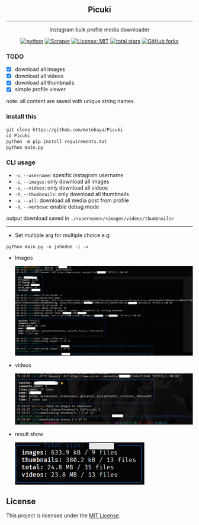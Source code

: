 <div align="center">
    <h2>Picuki</h2>

---

Instagram bulk profile media downloader

[![python](https://img.shields.io/badge/python-3.10.6-blue?logo=python&logoColor=yellow)](https://www.python.org/downloads/release/python-3100/)
[![Scraper](https://img.shields.io/badge/page-scrapper-blue?logo=strapi&logoColor=blue)](https://example.com)
[![License: MIT](https://img.shields.io/badge/License-MIT-red.svg?logo=github)](https://opensource.org/licenses/MIT)
[![total stars](https://img.shields.io/github/stars/motebaya/Picuki.svg?style=social)](https://github.com/motebaya/Picuki/stargazers)
[![GitHub forks](https://img.shields.io/github/forks/motebaya/Picuki.svg?style=social)](https://github.com/motebaya/Picuki/network/members)

</div>

### TODO

- [x] download all images
- [x] download all videos
- [x] download all thumbnails
- [x] simple profile viewer

note: all content are saved with unique string names.

### install this

```
git clone https://github.com/motebaya/Picuki
cd Picuki
python -m pip install requirements.txt
python main.py
```

### CLI usage

- `-u`, `--username`: spesific instagram username
- `-i`, `--images`: only download all images
- `-v`, `--videos`: only download all videos
- `-t`, `--thumbnails`: only download all thumbnails
- `-a`, `--all`: download all media post from profile
- `-V`, `--verbose`: enable debug mode

output download saved in `./<username>/<images/videos/thumbnails>`

---

- Set multiple arg for multiple choice e.g:

```
python main.py -u johndoe -i -v
```

- Images

  ![](src/image-downloading.png)

- videos

  ![](src/video-downloading.png)

- result show

  ![](src/result-show.png)

## License

This project is licensed under the [MIT License](LICENSE).
